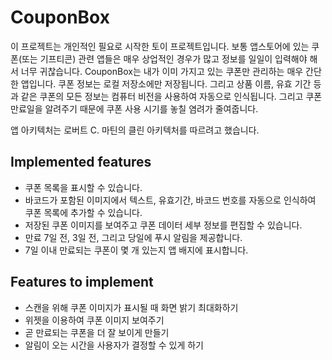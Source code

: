 # CouponBox

이 프로젝트는 개인적인 필요로 시작한 토이 프로젝트입니다. 보통 앱스토어에 있는 쿠폰(또는 기프티콘) 관련 앱들은 매우 상업적인 경우가 많고 정보를 일일이 입력해야 해서 너무 귀찮습니다. CouponBox는 내가 이미 가지고 있는 쿠폰만 관리하는 매우 간단한 앱입니다. 쿠폰 정보는 로컬 저장소에만 저장됩니다. 그리고 상품 이름, 유효 기간 등과 같은 쿠폰의 모든 정보는 컴퓨터 비전을 사용하여 자동으로 인식됩니다. 그리고 쿠폰 만료일을 알려주기 때문에 쿠폰 사용 시기를 놓칠 염려가 줄여줍니다.

앱 아키텍처는 로버트 C. 마틴의 클린 아키텍처를 따르려고 했습니다.

## Implemented features
- 쿠폰 목록을 표시할 수 있습니다.
- 바코드가 포함된 이미지에서 텍스트, 유효기간, 바코드 번호를 자동으로 인식하여 쿠폰 목록에 추가할 수 있습니다.
- 저장된 쿠폰 이미지를 보여주고 쿠폰 데이터 세부 정보를 편집할 수 있습니다.
- 만료 7일 전, 3일 전, 그리고 당일에 푸시 알림을 제공합니다.
- 7일 이내 만료되는 쿠폰이 몇 개 있는지 앱 배지에 표시합니다.

## Features to implement
- 스캔을 위해 쿠폰 이미지가 표시될 때 화면 밝기 최대화하기
- 위젯을 이용하여 쿠폰 이미지 보여주기
- 곧 만료되는 쿠폰을 더 잘 보이게 만들기
- 알림이 오는 시간을 사용자가 결정할 수 있게 하기
